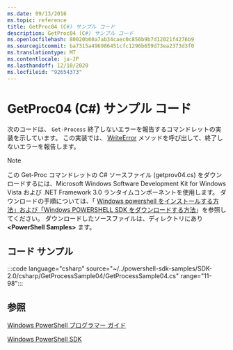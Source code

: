 ```yaml
---
ms.date: 09/13/2016
ms.topic: reference
title: GetProc04 (C#) サンプル コード
description: GetProc04 (C#) サンプル コード
ms.openlocfilehash: 80020b60a7ab34caec0c856b9b7d12021f4276b9
ms.sourcegitcommit: ba7315a496986451cfc1296b659d73ea2373d3f0
ms.translationtype: MT
ms.contentlocale: ja-JP
ms.lasthandoff: 12/10/2020
ms.locfileid: "92654373"
---
```

# <a name="getproc04-c-sample-code"></a>GetProc04 (C#) サンプル コード

次のコードは、 `Get-Process` 終了しないエラーを報告するコマンドレットの実装を示しています。 この実装では、 [WriteError](/dotnet/api/System.Management.Automation.Cmdlet.WriteError) メソッドを呼び出して、終了しないエラーを報告します。

> [!NOTE]
> この Get-Proc コマンドレットの C# ソースファイル (getprov04.cs) をダウンロードするには、Microsoft Windows Software Development Kit for Windows Vista および .NET Framework 3.0 ランタイムコンポーネントを使用します。 ダウンロードの手順については、「 [Windows powershell をインストールする方法」および「Windows POWERSHELL SDK をダウンロードする方法](/powershell/scripting/developer/installing-the-windows-powershell-sdk)」を参照してください。
> ダウンロードしたソースファイルは、ディレクトリにあり **\<PowerShell Samples>** ます。

## <a name="code-sample"></a>コード サンプル

:::code language="csharp" source="~/../powershell-sdk-samples/SDK-2.0/csharp/GetProcessSample04/GetProcessSample04.cs" range="11-98":::

## <a name="see-also"></a>参照

[Windows PowerShell プログラマー ガイド](./windows-powershell-programmer-s-guide.md)

[Windows PowerShell SDK](../windows-powershell-reference.md)
